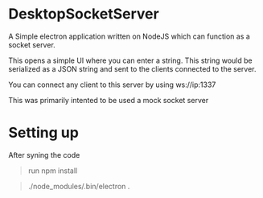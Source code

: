 # DesktopSocketServer
A Simple electron application written on NodeJS which can function as a socket server.

This opens a simple UI where you can enter a string. This string would be serialized as a JSON string 
and sent to the clients connected to the server.

You can connect any client to this server by using ws://ip:1337

This was primarily intented to be used a mock socket server

# Setting up

After syning the code 
>run npm install

>./node_modules/.bin/electron .
